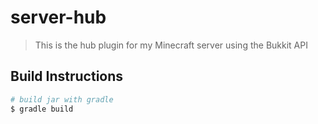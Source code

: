 # server-hub

> This is the hub plugin for my Minecraft server using the Bukkit API

## Build Instructions

```bash
# build jar with gradle
$ gradle build
```
